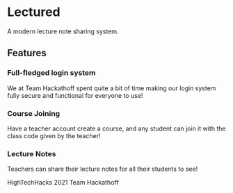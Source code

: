 # Lectured

A modern lecture note sharing system.

## Features

### Full-fledged login system

We at Team Hackathoff spent quite a bit of time making our login system fully secure and functional for everyone to use!

### Course Joining

Have a teacher account create a course, and any student can join it with the class code given by the teacher!

### Lecture Notes

Teachers can share their lecture notes for all their students to see!

HighTechHacks 2021
Team Hackathoff
